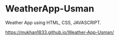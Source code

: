 # WeatherApp-Usman
Weather App using HTML, CSS, JAVASCRIPT.

https://mukhan1833.github.io/Weather-App-Usman/
